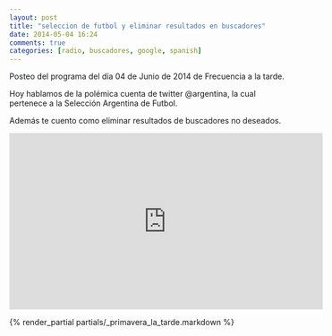 ```yaml
---
layout: post
title: "seleccion de futbol y eliminar resultados en buscadores"
date: 2014-05-04 16:24
comments: true
categories: [radio, buscadores, google, spanish]
---
```


Posteo del programa del día 04 de Junio de 2014 de Frecuencia a la tarde.

Hoy hablamos de la polémica cuenta de twitter @argentina, la cual
pertenece a la Selección Argentina de Futbol.

Además te cuento como eliminar resultados de buscadores no deseados.

<iframe width="560" height="315" src="https://www.youtube.com/watch?v=0h54TZ8aPK4" frameborder="0" allowfullscreen></iframe>

{% render_partial partials/_primavera_la_tarde.markdown %}
